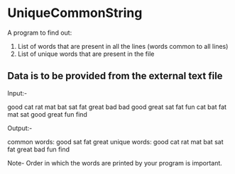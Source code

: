 # UniqueCommonString


A program to find out:
  1. List of words that are present in all the lines (words common to all lines)
  2. List of unique words that are present in the file
  
Data is to be provided from the external text file
-------------------------------------------------------------------------------------------------------------------------------
  
Input:-
  
good cat rat mat bat sat fat great bad
bad good great sat fat fun
cat bat fat mat sat good great fun find


Output:-

common words: good sat fat great
unique words: good cat rat mat bat sat fat great bad fun find


Note- Order in which the words are printed by your program is important.
